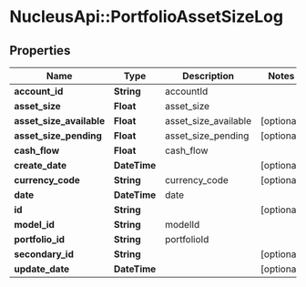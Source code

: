 # NucleusApi::PortfolioAssetSizeLog

## Properties
Name | Type | Description | Notes
------------ | ------------- | ------------- | -------------
**account_id** | **String** | accountId | 
**asset_size** | **Float** | asset_size | 
**asset_size_available** | **Float** | asset_size_available | [optional] 
**asset_size_pending** | **Float** | asset_size_pending | [optional] 
**cash_flow** | **Float** | cash_flow | 
**create_date** | **DateTime** |  | [optional] 
**currency_code** | **String** | currency_code | [optional] 
**date** | **DateTime** | date | 
**id** | **String** |  | [optional] 
**model_id** | **String** | modelId | 
**portfolio_id** | **String** | portfolioId | 
**secondary_id** | **String** |  | [optional] 
**update_date** | **DateTime** |  | [optional] 


